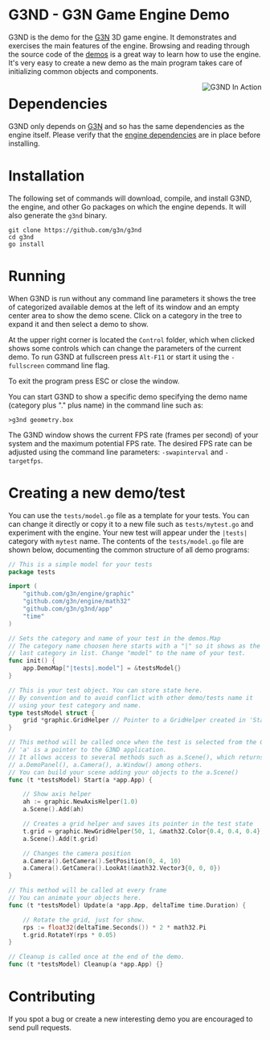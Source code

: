 # G3ND - G3N Game Engine Demo

G3ND is the demo for the [G3N](https://github.com/g3n/engine) 3D game engine.
It demonstrates and exercises the main features of the engine. Browsing and reading through the source code of the [demos](https://github.com/g3n/g3nd/tree/master/demos) is a great way to learn how to use the engine.
It's very easy to create a new demo as the main program takes care of initializing common objects and components.

<p align="center">
  <img style="float: right;" src="https://raw.githubusercontent.com/g3n/g3nd/master/data/images/g3nd_screenshots.png" alt="G3ND In Action"/>
</p>

# Dependencies

G3ND only depends on [G3N](https://github.com/g3n/engine) and so has the same dependencies as the engine itself.
Please verify that the [engine dependencies](https://github.com/g3n/engine#dependencies) are in place before installing.

# Installation

The following set of commands will download, compile, and install G3ND, the engine, and other Go packages on which the engine depends.
It will also generate the `g3nd` binary.

```
git clone https://github.com/g3n/g3nd
cd g3nd
go install
```

# Running

When G3ND is run without any command line parameters it shows the tree of
categorized available demos at the left of its window and an empty center area
to show the demo scene.
Click on a category in the tree to expand it and then select a demo to show.

At the upper right corner is located the `Control` folder, which when clicked
shows some controls which can change the parameters of the current demo.
To run G3ND at fullscreen press `Alt-F11` or start it using the `-fullscreen` command line flag.

To exit the program press ESC or close the window.

You can start G3ND to show a specific demo specifying the demo name (category plus "." plus name) in the command
line such as:

`>g3nd geometry.box`

The G3ND window shows the current FPS rate (frames per second) of your system and the maximum potential FPS rate.
The desired FPS rate can be adjusted using the command line parameters: `-swapinterval` and `-targetfps`.

# Creating a new demo/test

You can use the `tests/model.go` file as a template
for your tests. You can can change it directly or copy it to a
new file such as `tests/mytest.go` and
experiment with the engine. Your new test will appear under the
`|tests|` category with `mytest` name. The contents of the `tests/model.go`
file are shown below, documenting the common structure of all
demo programs:

```Go
// This is a simple model for your tests
package tests

import (
	"github.com/g3n/engine/graphic"
	"github.com/g3n/engine/math32"
	"github.com/g3n/g3nd/app"
	"time"
)

// Sets the category and name of your test in the demos.Map
// The category name choosen here starts with a "|" so it shows as the
// last category in list. Change "model" to the name of your test.
func init() {
	app.DemoMap["|tests|.model"] = &testsModel{}
}

// This is your test object. You can store state here.
// By convention and to avoid conflict with other demo/tests name it
// using your test category and name.
type testsModel struct {
	grid *graphic.GridHelper // Pointer to a GridHelper created in 'Start'
}

// This method will be called once when the test is selected from the G3ND list.
// 'a' is a pointer to the G3ND application.
// It allows access to several methods such as a.Scene(), which returns the current scene,
// a.DemoPanel(), a.Camera(), a.Window() among others.
// You can build your scene adding your objects to the a.Scene()
func (t *testsModel) Start(a *app.App) {

	// Show axis helper
	ah := graphic.NewAxisHelper(1.0)
	a.Scene().Add(ah)

	// Creates a grid helper and saves its pointer in the test state
	t.grid = graphic.NewGridHelper(50, 1, &math32.Color{0.4, 0.4, 0.4})
	a.Scene().Add(t.grid)

	// Changes the camera position
	a.Camera().GetCamera().SetPosition(0, 4, 10)
	a.Camera().GetCamera().LookAt(&math32.Vector3{0, 0, 0})
}

// This method will be called at every frame
// You can animate your objects here.
func (t *testsModel) Update(a *app.App, deltaTime time.Duration) {

	// Rotate the grid, just for show.
	rps := float32(deltaTime.Seconds()) * 2 * math32.Pi
	t.grid.RotateY(rps * 0.05)
}

// Cleanup is called once at the end of the demo.
func (t *testsModel) Cleanup(a *app.App) {}
```

# Contributing

If you spot a bug or create a new interesting demo you are encouraged to
send pull requests.
